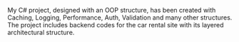My C# project, designed with an OOP structure, has been created with Caching, Logging, Performance, Auth, Validation and many other structures. The project includes backend codes for the car rental site with its layered architectural structure.
